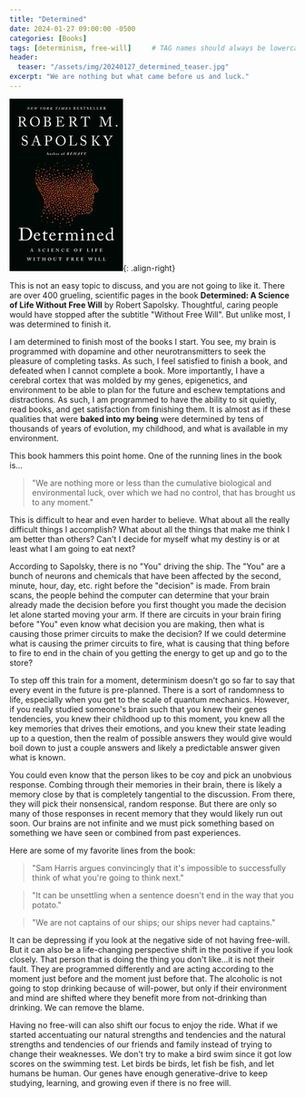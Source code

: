 ```yaml
---
title: "Determined"
date: 2024-01-27 09:00:00 -0500
categories: [Books]
tags: [determinism, free-will]     # TAG names should always be lowercase
header:
  teaser: "/assets/img/20240127_determined_teaser.jpg"
excerpt: "We are nothing but what came before us and luck."
---
```


![Image of the book determinded](/assets/img/20240127_determined.jpg){: .align-right}

This is not an easy topic to discuss, and you are not going to like it. There are over 400 grueling, scientific pages in the book **Determined: A Science of Life Without Free Will** by Robert Sapolsky. Thoughtful, caring people would have stopped after the subtitle "Without Free Will". But unlike most, I was determined to finish it.

I am determined to finish most of the books I start. You see, my brain is programmed with dopamine and other neurotransmitters to seek the pleasure of completing tasks. As such, I feel satisfied to finish a book, and defeated when I cannot complete a book. More importantly, I have a cerebral cortex that was molded by my genes, epigenetics, and environment to be able to plan for the future and eschew temptations and distractions. As such, I am programmed to have the ability to sit quietly, read books, and get satisfaction from finishing them. It is almost as if these qualities that were **baked into my being** were determined by tens of thousands of years of evolution, my childhood, and what is available in my environment.

This book hammers this point home. One of the running lines in the book is...

> "We are nothing more or less than the cumulative biological and environmental luck, over which we had no control, that has brought us to any moment."

This is difficult to hear and even harder to believe. What about all the really difficult things I accomplish? What about all the things that make me think I am better than others? Can't I decide for myself what my destiny is or at least what I am going to eat next?

According to Sapolsky, there is no "You" driving the ship. The "You" are a bunch of neurons and chemicals that have been affected by the second, minute, hour, day, etc. right before the "decision" is made. From brain scans, the people behind the computer can determine that your brain already made the decision before you first thought you made the decision let alone started moving your arm. If there are circuits in your brain firing before "You" even know what decision you are making, then what is causing those primer circuits to make the decision? If we could determine what is causing the primer circuits to fire, what is causing that thing before to fire to end in the chain of you getting the energy to get up and go to the store?

To step off this train for a moment, determinism doesn't go so far to say that every event in the future is pre-planned. There is a sort of randomness to life, especially when you get to the scale of quantum mechanics. However, if you really studied someone's brain such that you knew their genes tendencies, you knew their childhood up to this moment, you knew all the key memories that drives their emotions, and you knew their state leading up to a question, then the realm of possible answers they would give would boil down to just a couple answers and likely a predictable answer given what is known. 

You could even know that the person likes to be coy and pick an unobvious response. Combing through their memories in their brain, there is likely a memory close by that is completely tangential to the discussion. From there, they will pick their nonsensical, random response. But there are only so many of those responses in recent memory that they would likely run out soon. Our brains are not infinite and we must pick something based on something we have seen or combined from past experiences. 

Here are some of my favorite lines from the book:

> "Sam Harris argues convincingly that it's impossible to successfully think of what you're going to think next."

> "It can be unsettling when a sentence doesn't end in the way that you potato." 

> "We are not captains of our ships; our ships never had captains." 

It can be depressing if you look at the negative side of not having free-will. But it can also be a life-changing perspective shift in the positive if you look closely. That person that is doing the thing you don't like...it is not their fault. They are programmed differently and are acting according to the moment just before and the moment just before that. The alcoholic is not going to stop drinking because of will-power, but only if their environment and mind are shifted where they benefit more from not-drinking than drinking. We can remove the blame. 

Having no free-will can also shift our focus to enjoy the ride. What if we started accentuating our natural strengths and tendencies and the natural strengths and tendencies of our friends and family instead of trying to change their weaknesses. We don't try to make a bird swim since it got low scores on the swimming test. Let birds be birds, let fish be fish, and let humans be human. Our genes have enough generative-drive to keep studying, learning, and growing even if there is no free will.